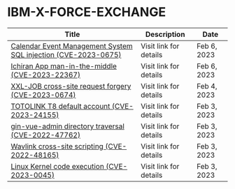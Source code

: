 

# IBM-X-FORCE-EXCHANGE

 |Title|Description|Date|
 |---|---|---|
 |[Calendar Event Management System SQL injection (CVE-2023-0675)](https://exchange.xforce.ibmcloud.com/activity/list?filter=Vulnerabilities)|Visit link for details|Feb 6, 2023|
 |[Ichiran App man-in-the-middle (CVE-2023-22367)](https://exchange.xforce.ibmcloud.com/activity/list?filter=Vulnerabilities)|Visit link for details|Feb 6, 2023|
 |[XXL-JOB cross-site request forgery (CVE-2023-0674)](https://exchange.xforce.ibmcloud.com/activity/list?filter=Vulnerabilities)|Visit link for details|Feb 4, 2023|
 |[TOTOLINK T8 default account (CVE-2023-24155)](https://exchange.xforce.ibmcloud.com/activity/list?filter=Vulnerabilities)|Visit link for details|Feb 3, 2023|
 |[gin-vue-admin directory traversal (CVE-2022-47762)](https://exchange.xforce.ibmcloud.com/activity/list?filter=Vulnerabilities)|Visit link for details|Feb 3, 2023|
 |[Wavlink cross-site scripting (CVE-2022-48165)](https://exchange.xforce.ibmcloud.com/activity/list?filter=Vulnerabilities)|Visit link for details|Feb 3, 2023|
 |[Linux Kernel code execution (CVE-2023-0045)](https://exchange.xforce.ibmcloud.com/activity/list?filter=Vulnerabilities)|Visit link for details|Feb 3, 2023|
 